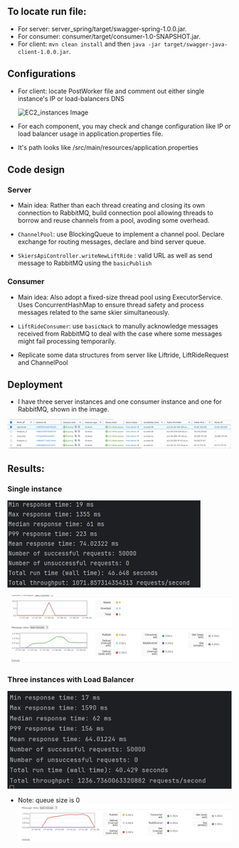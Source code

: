 ## To locate run file:

- For server: server_spring/target/swagger-spring-1.0.0.jar.
- For consumer: consumer/target/consumer-1.0-SNAPSHOT.jar.
- For client: `mvn clean install` and then `java -jar target/swagger-java-client-1.0.0.jar`.

## Configurations

- For client: locate PostWorker file and comment out either single instance's IP or load-balancers DNS

  ![EC2_instances Image](./config.png.png)

- For each component, you may check and change configuration like IP or load balancer usage in application.properties file.
- It's path looks like /src/main/resources/application.properties

## Code design

### Server

- Main idea: Rather than each thread creating and closing its own connection to RabbitMQ, build connection pool allowing threads to borrow and reuse channels from a pool, avoding some overhead.

- `ChannelPool`: use BlockingQueue to implement a channel pool. Declare exchange for routing messages, declare and bind server queue.

- `SkiersApiController.writeNewLiftRide` : valid URL as well as send message to RabbitMQ using the `basicPublish`

### Consumer

- Main idea: Also adopt a fixed-size thread pool using ExecutorService. Uses ConcurrentHashMap to ensure thread safety and process messages related to the same skier simultaneously.

- `LiftRideConsumer`: use `basicNack` to manully acknowledge messages received from RabbitMQ to deal with the case where some messages might fail processing temporarily.

- Replicate some data structures from server like Liftride, LiftRideRequest and ChannelPool

###

## Deployment

- I have three server instances and one consumer instance and one for RabbitMQ, shown in the image.

![EC2_instances Image](./ec2_instances.png)

## Results:

### Single instance

![Result from terminal](./single.png)

![Result from RMQ console](./rmq_single.png)

### Three instances with Load Balancer

![Result from terminal](./three.png)

- Note: queue size is 0
  ![Result from RMQ console](./rmq_three.png)
